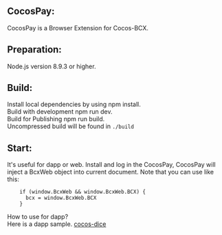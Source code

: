
## CocosPay:
CocosPay is a Browser Extension for Cocos-BCX.

## Preparation:
Node.js version 8.9.3 or higher.

## Build:
Install local dependencies by using npm install.  
Build with development npm run dev.  
Build for Publishing npm run build.  
Uncompressed build will be found in `./build`

## Start:
It's useful for dapp or web.
Install and log in the CocosPay,
CocosPay will inject a BcxWeb object into current document.
Note that you can use like this:

        if (window.BcxWeb && window.BcxWeb.BCX) { 
          bcx = window.BcxWeb.BCX
        }
How to use for dapp?  
Here is a dapp sample. [cocos-dice](https://github.com/Cocos-BCX/cocos-dice)  
